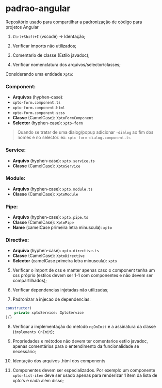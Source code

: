 # padrao-angular
Repositório usado para compartilhar a padronização de código para projetos Angular

1. `Ctrl+Shift+I` (vscode) -> Identação;

2. Verificar imports não utilizados;

3. Comentario de classe (Estilo javadoc);

4. Verificar nomenclatura dos arquivos/selector/classes;

Considerando uma entidade `Xpto`:

### Component:
* **Arquivos** (hyphen-case): 
* `xpto-form.component.ts` 
* `xpto-form.component.html`
* `xpto-form.component.scss`
* **Classe** (CamelCase): `XptoFormComponent`
* **Selector** (hyphen-case): `xpto-form`
>Quando se tratar de uma dialog/popup adicionar `-dialog` ao fim dos nomes e no selector. ex: `xpto-form-dialog.component.ts`
	
### Service:
* **Arquivo** (hyphen-case): `xpto.service.ts`
* **Classe** (CamelCase): `XptoService`

### Module:
* **Arquivo** (hyphen-case): `xpto.module.ts`
* **Classe** (CamelCase): `XptoModule`
	
### Pipe:
* **Arquivo** (hyphen-case): `xpto.pipe.ts`
* **Classe** (CamelCase): `XptoPipe`
* **Name** (camelCase primeira letra minuscula): `xpto`
	
### Directive:
* **Arquivo** (hyphen-case): `xpto.directive.ts`
* **Classe** (CamelCase): `XptoDirective`
* **Selector** (camelCase primeira letra minuscula): `xpto`
	
5. Verificar o import de css e manter apenas caso o component tenha um css próprio (estilos devem ser 1-1 com componentes e não devem ser compartilhados);

6. Verificar dependencias injetadas não utilizadas;

7. Padronizar a injecao de dependencias:

```javascript
constructor(
	private xptoService: XptoService
){}
```

8. Verificar a implementação do metodo `ngOnInit` e a assinatura da classe (`implements OnInit`);

9. Propriedades e métodos não devem ter comentarios estilo javadoc, apenas comentários para o entendimento da funcionalidade se necessário;

10. Identação dos arquivos .html dos components

11. Componentes devem ser especializados. Por exemplo um componente `xpto-list-item` deve ser usado apenas para renderizar 1 item da lista de xpto's e nada além disso;

